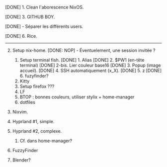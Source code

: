 [DONE] 1.  Clean l'aborescence NixOS.

[DONE] 3.  GITHUB BOY.

[DONE]     - Séparer les différents users.

[DONE] 6.  Rice.

------------------------------

2.  Setup nix-home.
    [DONE: NOP] - Éventuelement, une session invitée ?
    1.  Setup terminal fish.
        [DONE] 1. Alias
        [DONE] 2. $PW1 (en-tête terminal)
        [DONE] 2-bis. Lier couleur base16
        [DONE] 3. Popup (image accueil).
        [DONE] 4. SSH automatiquement (x\_X).
        [DONE] 5. z
        [DONE] 6. fuzyfinder?
    2. Kitty
    3. Setup firefox ???
    4. LF
    5. BTOP : bonnes couleurs, utiliser stylix + home-manager
    6. dotfiles 


7.  Nixvim.

5.  Hyprland #1, simple.
6.  Hyprland #2, complexe.
    1. Cf. dans home-manager?

8. FuzzyFinder
9. Blender?
